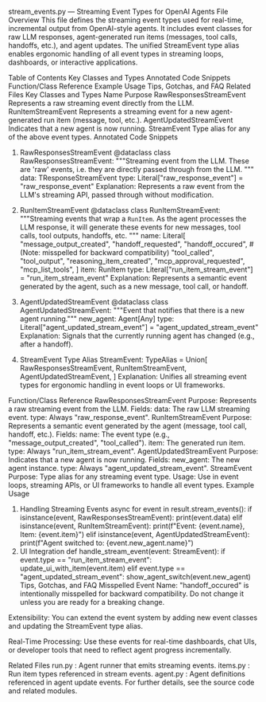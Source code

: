 stream_events.py — Streaming Event Types for OpenAI Agents
File Overview
This file defines the streaming event types used for real-time, incremental output from OpenAI-style agents. It includes event classes for raw LLM responses, agent-generated run items (messages, tool calls, handoffs, etc.), and agent updates. The unified StreamEvent type alias enables ergonomic handling of all event types in streaming loops, dashboards, or interactive applications.

Table of Contents
Key Classes and Types
Annotated Code Snippets
Function/Class Reference
Example Usage
Tips, Gotchas, and FAQ
Related Files
Key Classes and Types
Name	Purpose
RawResponsesStreamEvent	Represents a raw streaming event directly from the LLM.
RunItemStreamEvent	Represents a streaming event for a new agent-generated run item (message, tool, etc.).
AgentUpdatedStreamEvent	Indicates that a new agent is now running.
StreamEvent	Type alias for any of the above event types.
Annotated Code Snippets
1. RawResponsesStreamEvent
@dataclass
class RawResponsesStreamEvent:
    """Streaming event from the LLM. These are 'raw' events, i.e. they are directly passed through
    from the LLM.
    """
    data: TResponseStreamEvent
    type: Literal["raw_response_event"] = "raw_response_event"
Explanation:
Represents a raw event from the LLM's streaming API, passed through without modification.

2. RunItemStreamEvent
@dataclass
class RunItemStreamEvent:
    """Streaming events that wrap a `RunItem`. As the agent processes the LLM response, it will
    generate these events for new messages, tool calls, tool outputs, handoffs, etc.
    """
    name: Literal[
        "message_output_created",
        "handoff_requested",
        "handoff_occured",  # (Note: misspelled for backward compatibility)
        "tool_called",
        "tool_output",
        "reasoning_item_created",
        "mcp_approval_requested",
        "mcp_list_tools",
    ]
    item: RunItem
    type: Literal["run_item_stream_event"] = "run_item_stream_event"
Explanation:
Represents a semantic event generated by the agent, such as a new message, tool call, or handoff.

3. AgentUpdatedStreamEvent
@dataclass
class AgentUpdatedStreamEvent:
    """Event that notifies that there is a new agent running."""
    new_agent: Agent[Any]
    type: Literal["agent_updated_stream_event"] = "agent_updated_stream_event"
Explanation:
Signals that the currently running agent has changed (e.g., after a handoff).

4. StreamEvent Type Alias
StreamEvent: TypeAlias = Union[
    RawResponsesStreamEvent,
    RunItemStreamEvent,
    AgentUpdatedStreamEvent,
]
Explanation:
Unifies all streaming event types for ergonomic handling in event loops or UI frameworks.

Function/Class Reference
RawResponsesStreamEvent
Purpose: Represents a raw streaming event from the LLM.
Fields:
data: The raw LLM streaming event.
type: Always "raw_response_event".
RunItemStreamEvent
Purpose: Represents a semantic event generated by the agent (message, tool call, handoff, etc.).
Fields:
name: The event type (e.g., "message_output_created", "tool_called").
item: The generated run item.
type: Always "run_item_stream_event".
AgentUpdatedStreamEvent
Purpose: Indicates that a new agent is now running.
Fields:
new_agent: The new agent instance.
type: Always "agent_updated_stream_event".
StreamEvent
Purpose: Type alias for any streaming event type.
Usage: Use in event loops, streaming APIs, or UI frameworks to handle all event types.
Example Usage
1. Handling Streaming Events
async for event in result.stream_events():
    if isinstance(event, RawResponsesStreamEvent):
        print(event.data)
    elif isinstance(event, RunItemStreamEvent):
        print(f"Event: {event.name}, Item: {event.item}")
    elif isinstance(event, AgentUpdatedStreamEvent):
        print(f"Agent switched to: {event.new_agent.name}")
2. UI Integration
def handle_stream_event(event: StreamEvent):
    if event.type == "run_item_stream_event":
        update_ui_with_item(event.item)
    elif event.type == "agent_updated_stream_event":
        show_agent_switch(event.new_agent)
Tips, Gotchas, and FAQ
Misspelled Event Name:
"handoff_occured" is intentionally misspelled for backward compatibility. Do not change it unless you are ready for a breaking change.

Extensibility:
You can extend the event system by adding new event classes and updating the StreamEvent type alias.

Real-Time Processing:
Use these events for real-time dashboards, chat UIs, or developer tools that need to reflect agent progress incrementally.

Related Files
run.py
: Agent runner that emits streaming events.
items.py
: Run item types referenced in stream events.
agent.py
: Agent definitions referenced in agent update events.
For further details, see the source code and related modules.